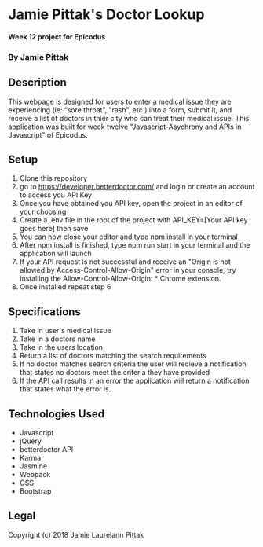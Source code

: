 # Jamie Pittak's Doctor Lookup
#### Week 12 project for Epicodus

### By Jamie Pittak

## Description
This webpage is designed for users to enter a medical issue they are experiencing (ie: “sore throat”, "rash", etc.) into a form, submit it, and receive a list of doctors in thier city who can treat their medical issue. This application was built for week twelve "Javascript-Asychrony and APIs in Javascript" of Epicodus.

## Setup
1. Clone this repository
2. go to https://developer.betterdoctor.com/ and login or create an account to access you API Key
3. Once you have obtained you API key, open the project in an editor of your choosing
4. Create a .env file in the root of the project with API_KEY=[Your API key goes here] then save
5. You can now close your editor and type npm install in your terminal
6. After npm install is finished, type npm run start in your terminal and the application will launch
7. If your API request is not successful and receive an "Origin is not allowed by Access-Control-Allow-Origin" error in your console, try installing the Allow-Control-Allow-Origin: * Chrome extension.
8. Once installed repeat step 6

## Specifications
1. Take in user's medical issue
2. Take in a doctors name
3. Take in the users location
4. Return a list of doctors matching the search requirements
5. If no doctor matches search criteria the user will recieve a notification that states no doctors meet the criteria they have provided
6. If the API call results in an error the application will return a notification that states what the error is.

## Technologies Used
* Javascript
* jQuery
* betterdoctor API
* Karma
* Jasmine
* Webpack
* CSS
* Bootstrap

## Legal
Copyright (c) 2018 Jamie Laurelann Pittak

